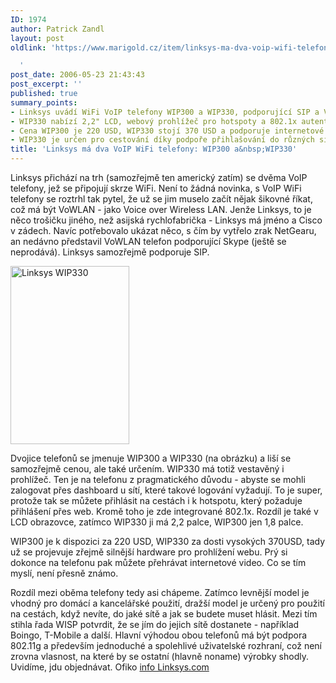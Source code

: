 ```yaml
---
ID: 1974
author: Patrick Zandl
layout: post
oldlink: 'https://www.marigold.cz/item/linksys-ma-dva-voip-wifi-telefony-wip300-a-wip330

  '
post_date: 2006-05-23 21:43:43
post_excerpt: ''
published: true
summary_points:
- Linksys uvádí WiFi VoIP telefony WIP300 a WIP330, podporující SIP a VoWLAN.
- WIP330 nabízí 2,2" LCD, webový prohlížeč pro hotspoty a 802.1x autentizaci.
- Cena WIP300 je 220 USD, WIP330 stojí 370 USD a podporuje internetové video.
- WIP330 je určen pro cestování díky podpoře přihlašování do různých sítí.
title: 'Linksys má dva VoIP WiFi telefony: WIP300 a&nbsp;WIP330'
---
```


<p>Linksys přichází na trh (samozřejmě ten americký zatím) se dvěma VoIP telefony, jež se připojují skrze WiFi. Není to žádná novinka, s VoIP WiFi telefony se roztrhl tak pytel, že už se jim muselo začít nějak šikovné říkat, což má být VoWLAN - jako Voice over Wireless LAN. Jenže Linksys, to je něco trošičku jiného, než asijská rychlofabrička - Linksys má jméno a Cisco v zádech. Navíc potřebovalo ukázat něco, s čím by vytřelo zrak NetGearu, an nedávno představil VoWLAN telefon podporující Skype (ještě se neprodává). Linksys samozřejmě podporuje SIP. </p>

<div class="rightbox"><img src="/wp-content/uploads/20060523-WIP330_med.jpg" alt="Linksys WIP330" width="190" height="285" /></div>
<p>Dvojice telefonů se jmenuje WIP300 a WIP330 (na obrázku) a liší se samozřejmě cenou, ale také určením. WIP330 má totiž vestavěný i prohlížeč. Ten je na telefonu z pragmatického důvodu - abyste se mohli zalogovat přes dashboard u sítí, které takové logování vyžadují. To je super, protože tak se můžete přihlásit na cestách i k hotspotu, který požaduje přihlášení přes web. Kromě toho je zde integrované 802.1x. Rozdíl je také v LCD obrazovce, zatímco WIP330 ji má 2,2 palce, WIP300 jen 1,8 palce. </p>

<p>WIP300 je k dispozici za 220 USD, WIP330 za dosti vysokých 370USD, tady už se projevuje zřejmě silnější hardware pro prohlížení webu. Prý si dokonce na telefonu pak můžete přehrávat internetové video. Co se tím myslí, není přesně známo. </p>

<p>Rozdíl mezi oběma telefony tedy asi chápeme. Zatímco levnější model je vhodný pro domácí a kancelářské použití, dražší model je určený pro použití na cestách, když nevíte, do jaké sítě a jak se budete muset hlásit. Mezi tím stihla řada WISP potvrdit, že se jím do jejich sítě dostanete - například Boingo, T-Mobile a další. Hlavní výhodou obou telefonů má být podpora 802.11g a především jednoduché a spolehlivé uživatelské rozhraní, což není zrovna vlasnost, na které by se ostatní (hlavně noname) výrobky shodly. Uvidíme, jdu objednávat.   
Ofiko <a href="http://www.linksys.com/servlet/Satellite?c=L_News_C2&amp;childpagename=US%2FLayout&amp;cid=1147850019085&amp;pagename=Linksys%2FCommon%2FVisitorWrapper">info Linksys.com</a>
</p>